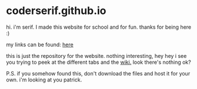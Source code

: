 # coderserif.github.io

hi. i'm serif. I made this website for school and for fun. thanks for being here :)

my links can be found: <a href="https://coderserif.github.io/links">here<a>

this is just the repository for the website. nothing interesting, hey hey i see you trying to peek at the different tabs and the <a href="https://github.com/coderserif/coderserif.github.io/wiki">wiki.<a> look there's nothing ok?

P.S. if you somehow found this, don't download the files and host it for your own. i'm looking at you patrick.
